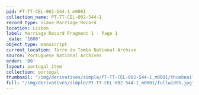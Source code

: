 ```yaml
---
pid: PT-TT-CEL-002-544-1_m0001
collection_name: PT-TT-CEL-002-544-1
record_type: Slave Marriage Record
location: Lisbon
label: Marriage Record Fragment 1 - Page 1
_date: '1600'
object_type: manuscript
current_location: Torre do Tombo National Archive
source: Portuguese National Archives
order: '00'
layout: portugal_item
collection: portugal
thumbnail: "/img/derivatives/simple/PT-TT-CEL-002-544-1_m0001/thumbnail.jpg"
full: "/img/derivatives/simple/PT-TT-CEL-002-544-1_m0001/fullwidth.jpg"
---
```

